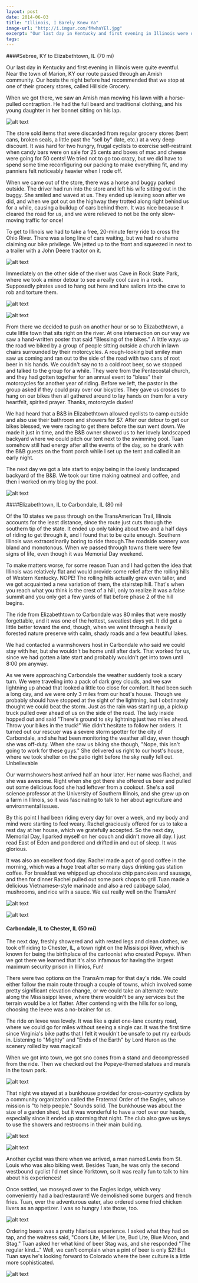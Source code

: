 ```yaml
---
layout: post
date: 2014-06-03
title: "Illinois, I Barely Knew Ya"
image-url: "http://i.imgur.com/fMwhaYEl.jpg"
excerpt: "Our last day in Kentucky and first evening in Illinois were quite eventful. Near the town of Marion, KY our route passed through an Amish community. Our hosts the night before had recommended that we stop at one of their grocery stores, called Hillside Grocery."
tags:
---
```


####Sebree, KY to Elizabethtown, IL (70 mi)
 
Our last day in Kentucky and first evening in Illinois were quite eventful. Near the town of Marion, KY our route passed through an Amish community. Our hosts the night before had recommended that we stop at one of their grocery stores, called Hillside Grocery. 

When we got there, we saw an Amish man mowing his lawn with a horse-pulled contraption. He had the full beard and traditional clothing, and his young daughter in her bonnet sitting on his lap. 

![alt text](http://i.imgur.com/E1nUXVhl.jpg)

The store sold items that were discarded from regular grocery stores (bent cans, broken seals, a little past the "sell by" date, etc.) at a very deep discount. It was hard for two hungry, frugal cyclists to exercise self-restraint when candy bars were on sale for 25 cents and boxes of mac and cheese were going for 50 cents! We tried not to go too crazy, but we did have to spend some time reconfiguring our packing to make everything fit, and my panniers felt noticeably heavier when I rode off.

When we came out of the store, there was a horse and buggy parked outside. The driver had run into the store and left his wife sitting out in the buggy. She smiled and waved at us. They ended up leaving soon after we did, and when we got out on the highway they trotted along right behind us for a while, causing a buildup of cars behind them. It was nice because it cleared the road for us, and we were relieved to not be the only slow-moving traffic for once!

To get to Illinois we had to take a free, 20-minute ferry ride to cross the Ohio River. There was a long line of cars waiting, but we had no shame claiming our bike privilege. We jetted up to the front and squeezed in next to a trailer with a John Deere tractor on it.

![alt text](http://i.imgur.com/IdikxkZl.jpg)

Immediately on the other side of the river was Cave in Rock State Park, where we took a minor detour to see a really cool cave in a rock. Supposedly pirates used to hang out here and lure sailors into the cave to rob and torture them. 

![alt text](http://i.imgur.com/6BpPMsil.jpg)

![alt text](http://i.imgur.com/IXCxMuwl.jpg)

From there we decided to push on another hour or so to Elizabethtown, a cute little town that sits right on the river. At one intersection on our way we saw a hand-written poster that said "Blessing of the bikes." A little ways up the road we biked by a group of people sitting outside a church in lawn chairs surrounded by their motorcycles. A rough-looking but smiley man saw us coming and ran out to the side of the road with two cans of root beer in his hands. We couldn't say no to a cold root beer, so we stopped and talked to the group for a while. They were from the Pentecostal church, and they had gotten together for an annual event to "bless" their motorcycles for another year of riding. Before we left, the pastor in the group asked if they could pray over our bicycles. They gave us crosses to hang on our bikes then all gathered around to lay hands on them for a very heartfelt, spirited prayer. Thanks, motorcycle dudes!

We had heard that a B&B in Elizabethtown allowed cyclists to camp outside and also use their bathroom and showers for $7. After our detour to get our bikes blessed, we were racing to get there before the sun went down. We made it just in time, and the B&B owner showed us to her lovely landscaped backyard where we could pitch our tent next to the swimming pool. Tuan somehow still had energy after all the events of the day, so he drank with the B&B guests on the front porch while I set up the tent and called it an early night.

The next day we got a late start to enjoy being in the lovely landscaped backyard of the B&B. We took our time making oatmeal and coffee, and then i worked on my blog by the pool.

![alt text](http://i.imgur.com/HWJDkWBl.jpg)

####Elizabethtown, IL to Carbondale, IL (80 mi)

Of the 10 states we pass through on the TransAmerican Trail, Illinois accounts for the least distance, since the route just cuts through the southern tip of the state. It ended up only taking about two and a half days of riding to get through it, and I found that to be quite enough. Southern Illinois was extraordinarily boring to ride through.The roadside scenery was bland and monotonous. When we passed through towns there were few signs of life, even though it was Memorial Day weekend. 

To make matters worse, for some reason Tuan and I had gotten the idea that Illinois was relatively flat and would provide some relief after the rolling hills of Western Kentucky. NOPE! The rolling hills actually grew even taller, and we got acquainted a new variation of them, the stairstep hill. That's when you reach what you think is the crest of a hill, only to realize it was a false summit and you only get a few yards of flat before phase 2 of the hill begins.

The ride from Elizabethtown to Carbondale was 80 miles that were mostly forgettable, and it was one of the hottest, sweatiest days yet. It did get a little better toward the end, though, when we went through a heavily forested nature preserve with calm, shady roads and a few beautiful lakes.

We had contacted a warmshowers host in Carbondale who said we could stay with her, but she wouldn't be home until after dark. That worked for us, since we had gotten a late start and probably wouldn't get into town until 8:00 pm anyway.

As we were approaching Carbondale the weather suddenly took a scary turn. We were traveling into a pack of dark grey clouds, and we saw lightning up ahead that looked a little too close for comfort. It had been such a long day, and we were only 3 miles from our host's house. Though we probably should have stopped at the sight of the lightning, but I obstinately thought we could beat the storm. Just as the rain was starting up, a pickup truck pulled over ahead of us on the side of the road. The lady inside hopped out and said "There's ground to sky lightning just two miles ahead. Throw your bikes in the truck!" We didn't hesitate to follow her orders. It turned out our rescuer was a severe storm spotter for the city of Carbondale, and she had been monitoring the weather all day, even though she was off-duty. When she saw us biking she though, "Nope, this isn't going to work for these guys." She delivered us right to our host's house, where we took shelter on the patio right before the sky really fell out. Unbelievable

Our warmshowers host arrived half an hour later. Her name was Rachel, and she was awesome. Right when she got there she offered us beer and pulled out some delicious food she had leftover from a cookout. She's a soil science professor at the University of Southern Illinois, and she grew up on a farm in Illinois, so it was fascinating to talk to her about agriculture and environmental issues.

By this point I had been riding every day for over a week, and my body and mind were starting to feel weary. Rachel graciously offered for us to take a rest day at her house, which we gratefully accepted. So the next day, Memorial Day, I parked myself on her couch and didn't move all day. I just read East of Eden and pondered and drifted in and out of sleep. It was glorious. 

It was also an excellent food day. Rachel made a pot of good coffee in the morning, which was a huge treat after so many days drinking gas station coffee. For breakfast we whipped up chocolate chip pancakes and sausage, and then for dinner Rachel pulled out some pork chops to grill.Tuan made a delicious Vietnamese-style marinade and also a red cabbage salad, mushrooms, and rice with a sauce. We eat really well on the TransAm!

![alt text](http://i.imgur.com/wC0wHnGl.jpg)

![alt text](http://i.imgur.com/Ig4kB6ul.jpg)

#### Carbondale, IL to Chester, IL (50 mi)

The next day, freshly showered and with rested legs and clean clothes, we took off riding to Chester, IL, a town right on the Missisippi River, which is known for being the birthplace of the cartoonist who created Popeye. When we got there we learned that it's also infamous for having the largest maximum security prison in Illinios, Fun!

There were two options on the TransAm map for that day's ride. We could either follow the main route through a couple of towns, which involved some pretty significant elevation change, or we could take an alternate route along the Mississippi levee, where there wouldn't be any services but the terrain would be a lot flatter. After contending with the hills for so long, choosing the levee was a no-brainer for us. 

The ride on levee was lovely. It was like a quiet one-lane country road, where we could go for miles without seeing a single car. It was the first time since Virginia's bike paths that I felt it wouldn't be unsafe to put my earbuds in. Listening to "Mighty" and "Ends of the Earth" by Lord Huron as the scenery rolled by was magical! 

When we got into town, we got sno cones from a stand and decompressed from the ride. Then we checked out the Popeye-themed statues and murals in the town park.

![alt text](http://i.imgur.com/ddRmRcml.jpg)

That night we stayed at a bunkhouse provided for cross-country cyclists by a community organization called the Fraternal Order of the Eagles, whose mission is "to help people." Sounds solid. The bunkhouse was about the size of a garden shed, but it was wonderful to have a roof over our heads, especially since it ended up storming that night. The club also gave us keys to use the showers and restrooms in their main building.

![alt text](http://i.imgur.com/7qK4MwHl.jpg)

![alt text](http://i.imgur.com/hwYKHanl.jpg)

Another cyclist was there when we arrived, a man named Lewis from St. Louis who was also biking west. Besides Tuan, he was only the second westbound cyclist I'd met since Yorktown, so it was really fun to talk to him about his experiences! 

Once settled, we moseyed over to the Eagles lodge, which very conveniently had a bar/restaurant! We demolished some burgers and french fries. Tuan, ever the adventurous eater, also ordered some fried chicken livers as an appetizer. I was so hungry I ate those, too.

![alt text](http://i.imgur.com/ngnrdjKl.jpg)

Ordering beers was a pretty hilarious experience. I asked what they had on tap, and the waitress said, "Coors Lite, Miller Lite, Bud Lite, Blue Moon, and Stag." Tuan asked her what kind of beer Stag was, and she responded "The regular kind..." Well, we can't complain when a pint of beer is only $2! But Tuan says he's looking forward to Colorado where the beer culture is a little more sophisticated.
 
![alt text](http://i.imgur.com/NyC2MrZl.jpg)

